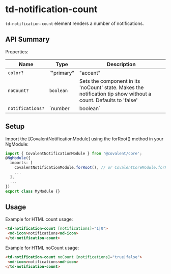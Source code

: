 # td-notification-count

`td-notification-count` element renders a number of notifications.

## API Summary

Properties:

| Name | Type | Description |
| --- | --- | --- |
| `color?` | `"primary" | "accent" | "warn"` | Sets the theme color of the notification tip. Defaults to 'warn'
| `noCount?` | `boolean` | Sets the component in its 'noCount' state. Makes the notification tip show without a count. Defaults to 'false'
| `notifications?` | `number | boolean` | Number for the notification count. Shows component only if the input is a positive number or 'true'

## Setup

Import the [CovalentNotificationModule] using the forRoot() method in your NgModule:

```typescript
import { CovalentNotificationModule } from '@covalent/core';
@NgModule({
  imports: [
    CovalentNotificationModule.forRoot(), // or CovalentCoreModule.forRoot() (included inside of it)
    ...
  ],
  ...
})
export class MyModule {}
```

## Usage

Example for HTML count usage:

 ```html
<td-notification-count [notifications]="1|0">
  <md-icon>notifications<md-icon>
</td-notification-count>
 ```

 Example for HTML noCount usage:

 ```html
<td-notification-count noCount [notifications]="true|false">
  <md-icon>notifications<md-icon>
</td-notification-count>
 ```
